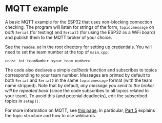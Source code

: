 # MQTT example

A basic MQTT example for the ESP32 that uses non-blocking connection checking. The program will listen for strings of the form, `topic:message` on *both* `Serial` (for testing) and `Serial2` (for using the ESP32 as a WiFi board) and publish them to the MQTT broker of your choice. 

See the `readme.md` in the root directory for setting up credentials. You will need to set the team number at the top of `main.cpp`:

```
const int teamNumber <your_team_number>
```

The code also declares a simple *callback* function and subscribes to topics corresponding to your team number. Messages are printed by default to both `Serial` and `Serial2` in the same `topic:message` format (with the team name stripped). Note that by default, *any message you send to the broker will be repeated back* (since the code subscribes to all topics related to your team). To avoid this (and potenial deadlocks), edit the subscribed topics in `setup()`. 

For more information on MQTT, see [this page](https://www.hivemq.com/mqtt-essentials/). In particular, [Part 5](https://www.hivemq.com/blog/mqtt-essentials-part-5-mqtt-topics-best-practices/) explains the topic structure and how to use wildcards.